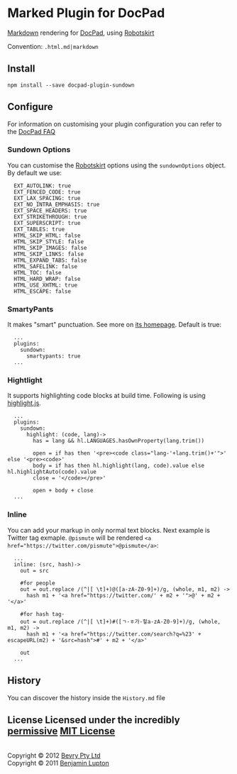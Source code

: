 # Marked Plugin for DocPad
[Markdown](http://daringfireball.net/projects/markdown/) rendering for [DocPad](https://docpad.org), using [Robotskirt](https://github.com/benmills/robotskirt)

Convention:  `.html.md|markdown`


## Install

```
npm install --save docpad-plugin-sundown
```

## Configure
For information on customising your plugin configuration you can refer to the [DocPad FAQ](https://github.com/bevry/docpad/wiki/FAQ)

### Sundown Options
You can customise the [Robotskirt](https://github.com/benmills/robotskirt) options using the `sundownOptions` object. By default we use:

```
  EXT_AUTOLINK: true
  EXT_FENCED_CODE: true
  EXT_LAX_SPACING: true
  EXT_NO_INTRA_EMPHASIS: true
  EXT_SPACE_HEADERS: true
  EXT_STRIKETHROUGH: true
  EXT_SUPERSCRIPT: true
  EXT_TABLES: true
  HTML_SKIP_HTML: false
  HTML_SKIP_STYLE: false
  HTML_SKIP_IMAGES: false
  HTML_SKIP_LINKS: false
  HTML_EXPAND_TABS: false
  HTML_SAFELINK: false
  HTML_TOC: false
  HTML_HARD_WRAP: false
  HTML_USE_XHTML: true
  HTML_ESCAPE: false
```

### SmartyPants

It makes "smart" punctuation. See more on [its homepage](http://daringfireball.net/projects/smartypants). Default is true:

```
  ...
  plugins:
    sundown:
      smartypants: true
  ...
```

### Hightlight

It supports highlighting code blocks at build time. Following is using [highlight.js](https://github.com/isagalaev/highlight.js).

```
  ...
  plugins:
    sundown:
      highlight: (code, lang)->
        has = lang && hl.LANGUAGES.hasOwnProperty(lang.trim())

        open = if has then '<pre><code class="lang-'+lang.trim()+'">' else '<pre><code>'
        body = if has then hl.highlight(lang, code).value else hl.highlightAuto(code).value
        close = '</code></pre>'

        open + body + close
  ...
```

### Inline

You can add your markup in only normal text blocks. Next example is Twitter tag exmaple. `@pismute` will be rendered `<a href="https://twitter.com/pismute">@pismute</a>`:

```
  ...
  inline: (src, hash)->
    out = src

    #for people
    out = out.replace /(^|[ \t]+)@([a-zA-Z0-9]+)/g, (whole, m1, m2) ->
      hash m1 + '<a href="https://twitter.com/' + m2 + '">@' + m2 + '</a>'

    #for hash tag·
    out = out.replace /(^|[ \t]+)#([ㄱ-ㅎ가-힣a-zA-Z0-9]+)/g, (whole, m1, m2) ->
      hash m1 + '<a href="https://twitter.com/search?q=%23' + escapeURL(m2) + '&src=hash">#' + m2 + '</a>'

    out
  ...
```

## History
You can discover the history inside the `History.md` file

## License Licensed under the incredibly [permissive](http://en.wikipedia.org/wiki/Permissive_free_software_licence) [MIT License](http://creativecommons.org/licenses/MIT/)
<br/>Copyright &copy; 2012 [Bevry Pty Ltd](http://bevry.me)
<br/>Copyright &copy; 2011 [Benjamin Lupton](http://balupton.com)
